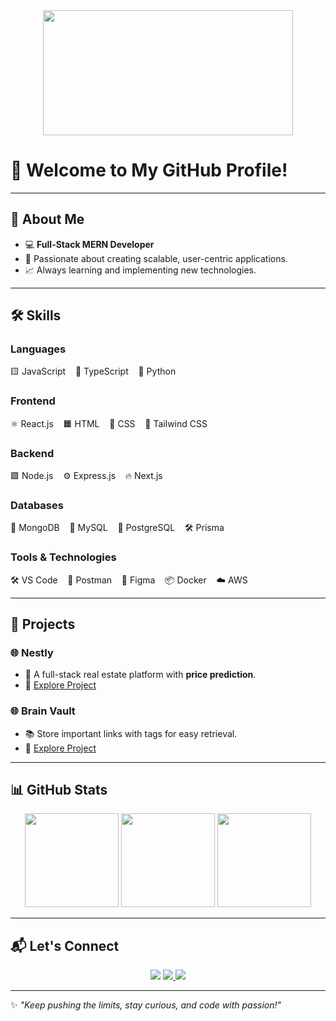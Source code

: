 <div align="center">
  <img src="https://media.giphy.com/media/qgQUggAC3Pfv687qPC/giphy.gif" width="400" height="200"/>
</div>

# 🌟 Welcome to My GitHub Profile!

---

## 🚀 **About Me**
- 💻 **Full-Stack MERN Developer**  
- 🌟 Passionate about creating scalable, user-centric applications.  
- 📈 Always learning and implementing new technologies.  

---

## 🛠️ **Skills**

### Languages  
<p>
  🟨 JavaScript &nbsp;&nbsp;
  🔵 TypeScript &nbsp;&nbsp;
  🐍 Python &nbsp;&nbsp;
 
</p>

### Frontend  
<p>
  ⚛️ React.js &nbsp;&nbsp;
  🟧 HTML &nbsp;&nbsp;
  🔵 CSS &nbsp;&nbsp;
  🌟 Tailwind CSS &nbsp;&nbsp;
 
</p>

### Backend  
<p>
  🟩 Node.js &nbsp;&nbsp;
  ⚙️ Express.js &nbsp;&nbsp;
  🔥 Next.js
</p>

### Databases  
<p>
  🍃 MongoDB &nbsp;&nbsp;
  🐬 MySQL &nbsp;&nbsp;
  🐘 PostgreSQL &nbsp;&nbsp;
  🛠️ Prisma
</p>

### Tools & Technologies  
<p>
  🛠️ VS Code &nbsp;&nbsp;
  🧪 Postman &nbsp;&nbsp;
  🎨 Figma &nbsp;&nbsp;
  📦 Docker &nbsp;&nbsp;
  ☁️ AWS
</p>

---

## 💼 **Projects**

### **🌐 Nestly**  
- 🏡 A full-stack real estate platform with **price prediction**.  
- 🔗 [Explore Project](https://github.com/chandhan12/Nestly-4th-sem-project)  

### **🌐 Brain Vault**  
- 📚 Store important links with tags for easy retrieval.  
- 🔗 [Explore Project]((https://github.com/chandhan12/BrainVault))  

---

## 📊 **GitHub Stats**  

<div align="center">
  <img src="https://github-readme-stats.vercel.app/api?username=chandhan12&show_icons=true&theme=radical" height="150" />
  <img src="https://github-readme-stats.vercel.app/api/top-langs/?username=chandhan12&layout=compact&theme=radical" height="150" />
  <img src="https://github-readme-streak-stats.herokuapp.com?user=chandhan12&theme=radical&hide_border=true" height="150" />
</div>

---

## 📬 **Let's Connect**  

<p align="center">
  <a href="https://github.com/chandhan12"><img src="https://img.shields.io/badge/GitHub-100000?style=for-the-badge&logo=github&logoColor=white" /></a>
  <a href="https://www.linkedin.com/in/gorlanna-gari-chandhan-aa4478255/" target="_blank">
    <img src="https://img.shields.io/badge/LinkedIn-0077B5?style=for-the-badge&logo=linkedin&logoColor=white" />
  </a>
  <a href="https://leetcode.com/u/Chandhan1-/">
    <img src="https://img.shields.io/badge/LeetCode-FFA116?style=for-the-badge&logo=leetcode&logoColor=white" />
  </a>
</p>

---

✨ *"Keep pushing the limits, stay curious, and code with passion!"*
